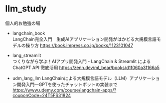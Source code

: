 # llm_study

個人的お勉強の場

- langchain_book  
  LangChain完全入門　生成AIアプリケーション開発がはかどる大規模言語モデルの操り方
  https://book.impress.co.jp/books/1123101047

- lang_streamlit  
  つくりながら学ぶ！AIアプリ開発入門 - LangChain & Streamlit による ChatGPT API 徹底活用
  https://zenn.dev/ml_bear/books/d1f060a3f166a5

- udm_lang_llm
  LangChainによる大規模言語モデル（LLM）アプリケーション開発入門―GPTを使ったチャットボットの実装まで  
  https://www.udemy.com/course/langchain-apps/?couponCode=24T5FS31824




